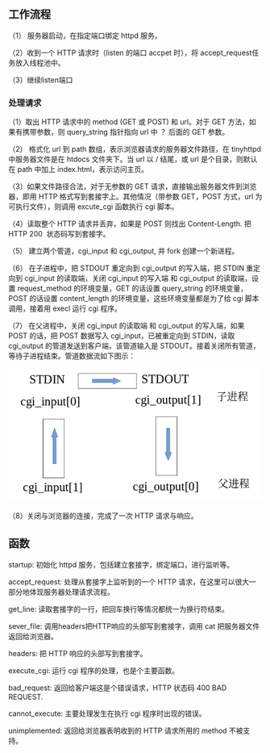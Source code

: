 ## 工作流程
（1） 服务器启动，在指定端口绑定 httpd 服务。           

（2）收到一个 HTTP 请求时（listen 的端口 accpet 时），将 accept_request任务放入线程池中。

（3）继续listen端口

### 处理请求

（1）取出 HTTP 请求中的 method (GET 或 POST) 和 url。对于 GET 方法，如果有携带参数，则 query_string 指针指向 url 中 ？ 后面的 GET 参数。

（2） 格式化 url 到 path 数组，表示浏览器请求的服务器文件路径，在 tinyhttpd 中服务器文件是在 htdocs 文件夹下。当 url 以 / 结尾，或 url 是个目录，则默认在 path 中加上 index.html，表示访问主页。

（3）如果文件路径合法，对于无参数的 GET 请求，直接输出服务器文件到浏览器，即用 HTTP 格式写到套接字上。其他情况（带参数 GET，POST 方式，url 为可执行文件），则调用 excute_cgi 函数执行 cgi 脚本。

（4）读取整个 HTTP 请求并丢弃，如果是 POST 则找出 Content-Length. 把 HTTP 200  状态码写到套接字。

（5） 建立两个管道，cgi_input 和 cgi_output, 并 fork 创建一个新进程。

（6） 在子进程中，把 STDOUT 重定向到 cgi_output 的写入端，把 STDIN 重定向到 cgi_input 的读取端，关闭 cgi_input 的写入端 和 cgi_output 的读取端，设置 request_method 的环境变量，GET 的话设置 query_string 的环境变量，POST 的话设置 content_length 的环境变量，这些环境变量都是为了给 cgi 脚本调用，接着用 execl 运行 cgi 程序。

（7） 在父进程中，关闭 cgi_input 的读取端 和 cgi_output 的写入端，如果 POST 的话，把 POST 数据写入 cgi_input，已被重定向到 STDIN，读取 cgi_output 的管道发送到客户端，该管道输入是 STDOUT。接着关闭所有管道，等待子进程结束。管道数据流如下图示：

![image](https://github.com/Summer8918/httpServer/blob/master/images/%E7%88%B6%E5%AD%90%E8%BF%9B%E7%A8%8B%E7%AE%A1%E9%81%93%E9%80%9A%E4%BF%A1.png)

（8）关闭与浏览器的连接，完成了一次 HTTP 请求与响应。

## 函数
startup: 初始化 httpd 服务，包括建立套接字，绑定端口，进行监听等。

accept_request: 处理从套接字上监听到的一个 HTTP 请求，在这里可以很大一部分地体现服务器处理请求流程。

get_line: 读取套接字的一行，把回车换行等情况都统一为换行符结束。

sever_file: 调用headers把HTTP响应的头部写到套接字，调用 cat 把服务器文件返回给浏览器。

headers: 把 HTTP 响应的头部写到套接字。

execute_cgi: 运行 cgi 程序的处理，也是个主要函数。

bad_request: 返回给客户端这是个错误请求，HTTP 状态码 400 BAD REQUEST.

cannot_execute: 主要处理发生在执行 cgi 程序时出现的错误。

unimplemented: 返回给浏览器表明收到的 HTTP 请求所用的 method 不被支持。
